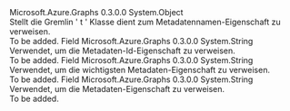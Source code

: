 <Type Name="T" FullName="Microsoft.Azure.Graphs.T">
  <TypeSignature Language="C#" Value="public static class T" />
  <TypeSignature Language="ILAsm" Value=".class public auto ansi abstract sealed beforefieldinit T extends System.Object" />
  <TypeSignature Language="DocId" Value="T:Microsoft.Azure.Graphs.T" />
  <TypeSignature Language="VB.NET" Value="Public Class T" />
  <TypeSignature Language="F#" Value="type T = class" />
  <AssemblyInfo>
    <AssemblyName>Microsoft.Azure.Graphs</AssemblyName>
    <AssemblyVersion>0.3.0.0</AssemblyVersion>
  </AssemblyInfo>
  <Base>
    <BaseTypeName>System.Object</BaseTypeName>
  </Base>
  <Interfaces />
  <Docs>
    <summary>
            Stellt die Gremlin ' t ' Klasse dient zum Metadatennamen-Eigenschaft zu verweisen.
            </summary>
    <remarks>To be added.</remarks>
  </Docs>
  <Members>
    <Member MemberName="Id">
      <MemberSignature Language="C#" Value="public const string Id;" />
      <MemberSignature Language="ILAsm" Value=".field public static literal string Id" />
      <MemberSignature Language="DocId" Value="F:Microsoft.Azure.Graphs.T.Id" />
      <MemberSignature Language="VB.NET" Value="Public Const Id As String " />
      <MemberSignature Language="F#" Value="val mutable Id : string" Usage="Microsoft.Azure.Graphs.T.Id" />
      <MemberType>Field</MemberType>
      <AssemblyInfo>
        <AssemblyName>Microsoft.Azure.Graphs</AssemblyName>
        <AssemblyVersion>0.3.0.0</AssemblyVersion>
      </AssemblyInfo>
      <ReturnValue>
        <ReturnType>System.String</ReturnType>
      </ReturnValue>
      <Docs>
        <summary>
            Verwendet, um die Metadaten-Id-Eigenschaft zu verweisen.
            </summary>
        <remarks>To be added.</remarks>
      </Docs>
    </Member>
    <Member MemberName="Key">
      <MemberSignature Language="C#" Value="public const string Key;" />
      <MemberSignature Language="ILAsm" Value=".field public static literal string Key" />
      <MemberSignature Language="DocId" Value="F:Microsoft.Azure.Graphs.T.Key" />
      <MemberSignature Language="VB.NET" Value="Public Const Key As String " />
      <MemberSignature Language="F#" Value="val mutable Key : string" Usage="Microsoft.Azure.Graphs.T.Key" />
      <MemberType>Field</MemberType>
      <AssemblyInfo>
        <AssemblyName>Microsoft.Azure.Graphs</AssemblyName>
        <AssemblyVersion>0.3.0.0</AssemblyVersion>
      </AssemblyInfo>
      <ReturnValue>
        <ReturnType>System.String</ReturnType>
      </ReturnValue>
      <Docs>
        <summary>
            Verwendet, um die wichtigsten Metadaten-Eigenschaft zu verweisen.
            </summary>
        <remarks>To be added.</remarks>
      </Docs>
    </Member>
    <Member MemberName="Label">
      <MemberSignature Language="C#" Value="public const string Label;" />
      <MemberSignature Language="ILAsm" Value=".field public static literal string Label" />
      <MemberSignature Language="DocId" Value="F:Microsoft.Azure.Graphs.T.Label" />
      <MemberSignature Language="VB.NET" Value="Public Const Label As String " />
      <MemberSignature Language="F#" Value="val mutable Label : string" Usage="Microsoft.Azure.Graphs.T.Label" />
      <MemberType>Field</MemberType>
      <AssemblyInfo>
        <AssemblyName>Microsoft.Azure.Graphs</AssemblyName>
        <AssemblyVersion>0.3.0.0</AssemblyVersion>
      </AssemblyInfo>
      <ReturnValue>
        <ReturnType>System.String</ReturnType>
      </ReturnValue>
      <Docs>
        <summary>
            Verwendet, um die Metadaten-Eigenschaft zu verweisen.
            </summary>
        <remarks>To be added.</remarks>
      </Docs>
    </Member>
  </Members>
</Type>